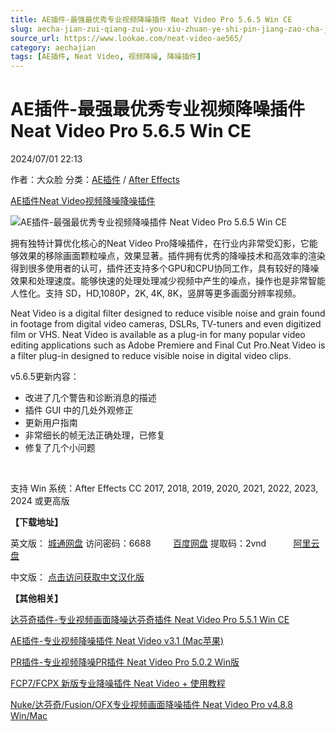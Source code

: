 ```yaml
---
title: AE插件-最强最优秀专业视频降噪插件 Neat Video Pro 5.6.5 Win CE
slug: aecha-jian-zui-qiang-zui-you-xiu-zhuan-ye-shi-pin-jiang-zao-cha-jian-neat-video-pro-5-6-5-win-ce
source_url: https://www.lookae.com/neat-video-ae565/
category: aechajian
tags: [AE插件, Neat Video, 视频降噪, 降噪插件]
---
```

# AE插件-最强最优秀专业视频降噪插件 Neat Video Pro 5.6.5 Win CE

2024/07/01 22:13

作者：大众脸
分类：[AE插件](https://www.lookae.com/after-effects/aechajian/) / [After Effects](https://www.lookae.com/after-effects/)

[AE插件](https://www.lookae.com/tag/ae%e6%8f%92%e4%bb%b6/)[Neat Video](https://www.lookae.com/tag/neat-video/)[视频降噪](https://www.lookae.com/tag/%e8%a7%86%e9%a2%91%e9%99%8d%e5%99%aa/)[降噪插件](https://www.lookae.com/tag/%e9%99%8d%e5%99%aa%e6%8f%92%e4%bb%b6/)

![AE插件-最强最优秀专业视频降噪插件 Neat Video Pro 5.6.5 Win CE](https://www.lookae.com/wp-content/uploads/2016/08/Neat-Video4.jpg "AE插件-最强最优秀专业视频降噪插件 Neat Video Pro 5.6.5 Win CE-LookAE.com")

拥有独特计算优化核心的Neat Video Pro降噪插件，在行业内非常受幻影，它能够效果的移除画面颗粒噪点，效果显著。插件拥有优秀的降噪技术和高效率的渲染得到很多使用者的认可，插件还支持多个GPU和CPU协同工作，具有较好的降噪效果和处理速度。能够快速的处理处理减少视频中产生的噪点，操作也是非常智能人性化。支持 SD，HD,1080P，2K, 4K, 8K，竖屏等更多画面分辨率视频。

Neat Video is a digital filter designed to reduce visible noise and grain found in footage from digital video cameras, DSLRs, TV-tuners and even digitized film or VHS. Neat Video is available as a plug-in for many popular video editing applications such as Adobe Premiere and Final Cut Pro.Neat Video is a filter plug-in designed to reduce visible noise in digital video clips.

v5.6.5更新内容：

* 改进了几个警告和诊断消息的描述
* 插件 GUI 中的几处外观修正
* 更新用户指南
* 非常细长的帧无法正确处理，已修复
* 修复了几个小问题

[﻿﻿﻿](https://cloud.video.taobao.com//play/u/705956171/p/1/e/6/t/1/276749766610.mp4)

支持 Win 系统：After Effects CC 2017, 2018, 2019, 2020, 2021, 2022, 2023, 2024 或更高版

**【下载地址】**

英文版： [城通网盘](https://url70.ctfile.com/f/2827370-1316264450-2887ff?p=4431) 访问密码：6688         [百度网盘](https://pan.baidu.com/s/1Qz5X08bOUlecb3Joja67Jw?pwd=2vnd) 提取码：2vnd           [阿里云盘](https://www.alipan.com/s/bUy1ndZ5FGk)

中文版： [点击访问获取中文汉化版](https://www.lookae.com/neatvideo-aech/)

**【其他相关】**

[达芬奇插件-专业视频画面降噪达芬奇插件 Neat Video Pro 5.5.1 Win CE](https://www.lookae.com/davinci-neat-video-551/)

[AE插件-专业视频降噪插件 Neat Video v3.1 (Mac苹果)](https://www.lookae.com/aeneatvideoy/)

[PR插件-专业视频降噪PR插件 Neat Video Pro 5.0.2 Win版](https://www.lookae.com/neat-video-pr/)

[FCP7/FCPX 新版专业降噪插件 Neat Video + 使用教程](https://www.lookae.com/neat-video-1015/)

[Nuke/达芬奇/Fusion/OFX专业视频画面降噪插件 Neat Video Pro v4.8.8 Win/Mac](https://www.lookae.com/neat-video-488/)
